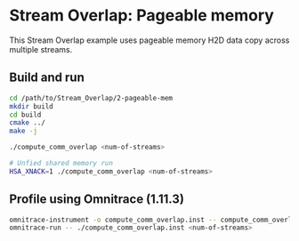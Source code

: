 # Stream Overlap: Pageable memory

This Stream Overlap example uses pageable memory H2D data copy across multiple streams.

## Build and run

```bash
cd /path/to/Stream_Overlap/2-pageable-mem
mkdir build
cd build
cmake ../
make -j

./compute_comm_overlap <num-of-streams>

# Unfied shared memory run
HSA_XNACK=1 ./compute_comm_overlap <num-of-streams>
```

## Profile using Omnitrace (1.11.3)

```bash
omnitrace-instrument -o compute_comm_overlap.inst -- compute_comm_overlap
omnitrace-run -- ./compute_comm_overlap.inst <num-of-streams>
```
